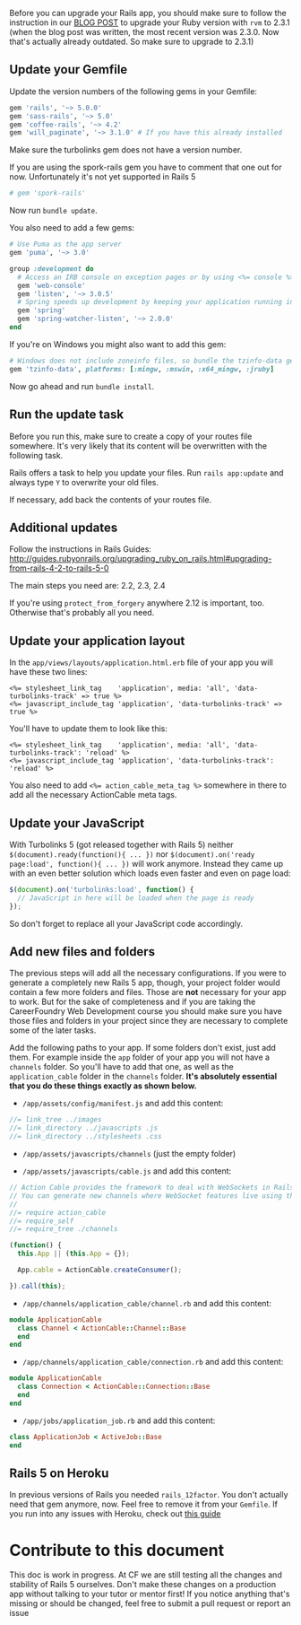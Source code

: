 Before you can upgrade your Rails app, you should make sure to follow the instruction in our [BLOG POST](http://blog.careerfoundry.com/web-development/ruby-on-rails-5-its-here-find-out-whats-new-and-how-to-upgrade) to upgrade your Ruby version with `rvm` to 2.3.1 (when the blog post was written, the most recent version was 2.3.0. Now that's actually already outdated. So make sure to upgrade to 2.3.1)

## Update your Gemfile

Update the version numbers of the following gems in your Gemfile:

```ruby
gem 'rails', '~> 5.0.0'
gem 'sass-rails', '~> 5.0'
gem 'coffee-rails', '~> 4.2'
gem 'will_paginate', '~> 3.1.0' # If you have this already installed
```

Make sure the turbolinks gem does not have a version number.

If you are using the spork-rails gem you have to comment that one out for now. Unfortunately it's not yet supported in Rails 5

```ruby
# gem 'spork-rails'
```

Now run `bundle update`.

You also need to add a few gems:

```ruby
# Use Puma as the app server
gem 'puma', '~> 3.0'

group :development do
  # Access an IRB console on exception pages or by using <%= console %> anywhere in the code.
  gem 'web-console'
  gem 'listen', '~> 3.0.5'
  # Spring speeds up development by keeping your application running in the background. Read more: https://github.com/rails/spring
  gem 'spring'
  gem 'spring-watcher-listen', '~> 2.0.0'
end
```

If you're on Windows you might also want to add this gem:

```ruby
# Windows does not include zoneinfo files, so bundle the tzinfo-data gem
gem 'tzinfo-data', platforms: [:mingw, :mswin, :x64_mingw, :jruby]
```

Now go ahead and run `bundle install`.

## Run the update task

Before you run this, make sure to create a copy of your routes file somewhere. It's very likely that its content will be overwritten with the following task.

Rails offers a task to help you update your files. Run `rails app:update` and always type `Y` to overwrite your old files.

If necessary, add back the contents of your routes file.

## Additional updates

Follow the instructions in Rails Guides: http://guides.rubyonrails.org/upgrading_ruby_on_rails.html#upgrading-from-rails-4-2-to-rails-5-0

The main steps you need are:  2.2, 2.3, 2.4

If you're using `protect_from_forgery` anywhere 2.12 is important, too. Otherwise that's probably all you need.

## Update your application layout

In the `app/views/layouts/application.html.erb` file of your app you will have these two lines:

```
<%= stylesheet_link_tag    'application', media: 'all', 'data-turbolinks-track' => true %>
<%= javascript_include_tag 'application', 'data-turbolinks-track' => true %>
```

You'll have to update them to look like this:

```
<%= stylesheet_link_tag    'application', media: 'all', 'data-turbolinks-track': 'reload' %>
<%= javascript_include_tag 'application', 'data-turbolinks-track': 'reload' %>
```

You also need to add `<%= action_cable_meta_tag %>` somewhere in there to add all the necessary ActionCable meta tags. 

## Update your JavaScript

With Turbolinks 5 (got released together with Rails 5) neither `$(document).ready(function(){ ... })` nor `$(document).on('ready page:load', function(){ ... })` will work anymore. Instead they came up with an even better solution which loads even faster and even on page load:

```javascript
$(document).on('turbolinks:load', function() {
  // JavaScript in here will be loaded when the page is ready
});
```

So don't forget to replace all your JavaScript code accordingly.

## Add new files and folders

The previous steps will add all the necessary configurations. If you were to generate a completely new Rails 5 app, though, your project folder would contain a few more folders and files. Those are **not** necessary for your app to work. But for the sake of completeness and if you are taking the CareerFoundry Web Development course you should make sure you have those files and folders in your project since they are necessary to complete some of the later tasks.

Add the following paths to your app. If some folders don't exist, just add them. For example inside the `app` folder of your app you will not have a `channels` folder. So you'll have to add that one, as well as the `application_cable` folder in the `channels` folder. **It's absolutely essential that you do these things exactly as shown below.**

- `/app/assets/config/manifest.js` and add this content:

```javascript
//= link_tree ../images
//= link_directory ../javascripts .js
//= link_directory ../stylesheets .css
```

- `/app/assets/javascripts/channels` (just the empty folder)

- `/app/assets/javascripts/cable.js` and add this content:

```javascript
// Action Cable provides the framework to deal with WebSockets in Rails.
// You can generate new channels where WebSocket features live using the rails generate channel command.
//
//= require action_cable
//= require_self
//= require_tree ./channels

(function() {
  this.App || (this.App = {});

  App.cable = ActionCable.createConsumer();

}).call(this);
```

- `/app/channels/application_cable/channel.rb` and add this content:

```ruby
module ApplicationCable
  class Channel < ActionCable::Channel::Base
  end
end
```

- `/app/channels/application_cable/connection.rb` and add this content:

```ruby
module ApplicationCable
  class Connection < ActionCable::Connection::Base
  end
end
```

- `/app/jobs/application_job.rb` and add this content:

```ruby
class ApplicationJob < ActiveJob::Base
end
```

## Rails 5 on Heroku

In previous versions of Rails you needed `rails_12factor`. You don't actually need that gem anymore, now. Feel free to remove it from your `Gemfile`. If you run into any issues with Heroku, check out [this guide](https://devcenter.heroku.com/articles/getting-started-with-rails5)

# Contribute to this document

This doc is work in progress. At CF we are still testing all the changes and stability of Rails 5 ourselves. Don't make these changes on a production app without talking to your tutor or mentor first! If you notice anything that's missing or should be changed, feel free to submit a pull request or report an issue
